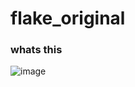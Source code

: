 # flake_original
### whats this
![image](https://user-images.githubusercontent.com/60740824/213440911-5cc34787-db49-4c1a-8d55-526bf349a5fa.png)
